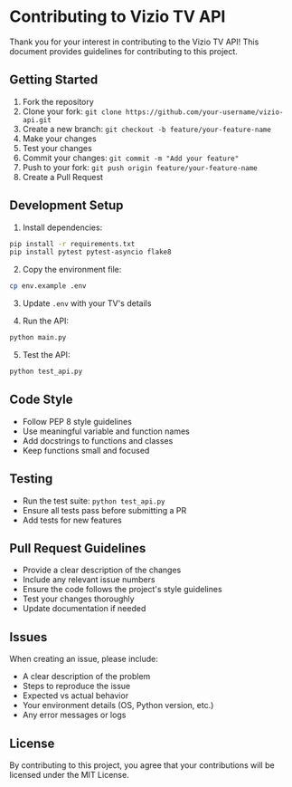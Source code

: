 # Contributing to Vizio TV API

Thank you for your interest in contributing to the Vizio TV API! This document provides guidelines for contributing to this project.

## Getting Started

1. Fork the repository
2. Clone your fork: `git clone https://github.com/your-username/vizio-api.git`
3. Create a new branch: `git checkout -b feature/your-feature-name`
4. Make your changes
5. Test your changes
6. Commit your changes: `git commit -m "Add your feature"`
7. Push to your fork: `git push origin feature/your-feature-name`
8. Create a Pull Request

## Development Setup

1. Install dependencies:
```bash
pip install -r requirements.txt
pip install pytest pytest-asyncio flake8
```

2. Copy the environment file:
```bash
cp env.example .env
```

3. Update `.env` with your TV's details

4. Run the API:
```bash
python main.py
```

5. Test the API:
```bash
python test_api.py
```

## Code Style

- Follow PEP 8 style guidelines
- Use meaningful variable and function names
- Add docstrings to functions and classes
- Keep functions small and focused

## Testing

- Run the test suite: `python test_api.py`
- Ensure all tests pass before submitting a PR
- Add tests for new features

## Pull Request Guidelines

- Provide a clear description of the changes
- Include any relevant issue numbers
- Ensure the code follows the project's style guidelines
- Test your changes thoroughly
- Update documentation if needed

## Issues

When creating an issue, please include:

- A clear description of the problem
- Steps to reproduce the issue
- Expected vs actual behavior
- Your environment details (OS, Python version, etc.)
- Any error messages or logs

## License

By contributing to this project, you agree that your contributions will be licensed under the MIT License. 